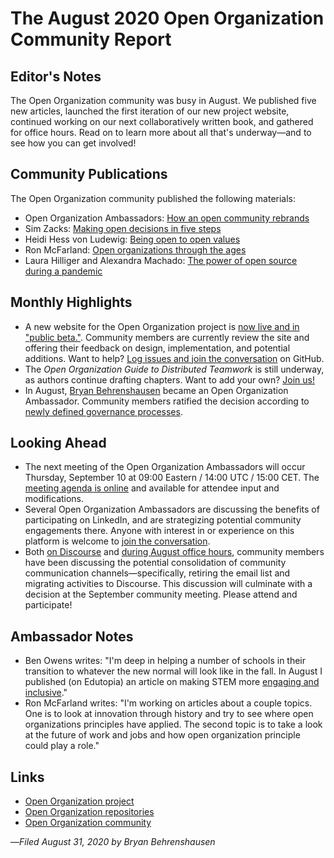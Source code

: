 # The August 2020 Open Organization Community Report

## Editor's Notes
The Open Organization community was busy in August. We published five new articles, launched the first iteration of our new project website, continued working on our next collaboratively written book, and gathered for office hours. Read on to learn more about all that's underway—and to see how you can get involved!

## Community Publications
The Open Organization community published the following materials:

- Open Organization Ambassadors: [How an open community rebrands](https://opensource.com/open-organization/20/8/open-community-rebrands)
- Sim Zacks: [Making open decisions in five steps](https://opensource.com/open-organization/20/8/making-open-decisions-five-steps)
- Heidi Hess von Ludewig: [Being open to open values](https://opensource.com/open-organization/20/8/being-open-to-open-values)
- Ron McFarland: [Open organizations through the ages](https://opensource.com/open-organization/20/8/global-history-collaboration)
- Laura Hilliger and Alexandra Machado: [The power of open source during a pandemic](https://opensource.com/open-organization/20/8/power-open-source-during-pandemic)

## Monthly Highlights
- A new website for the Open Organization project is [now live and in "public beta."](http://theopenorganization.org/). Community members are currently review the site and offering their feedback on design, implementation, and potential additions. Want to help? [Log issues and join the conversation](https://github.com/open-organization/open-organization.github.io) on GitHub.
- The *Open Organization Guide to Distributed Teamwork* is still underway, as authors continue drafting chapters. Want to add your own? [Join us!](https://github.com/open-organization/open-org-distributed-work-guide)
- In August, [Bryan Behrenshausen](https://github.com/orgs/open-organization/people/semioticrobotic) became an Open Organization Ambassador. Community members ratified the decision according to [newly defined governance processes](https://github.com/open-organization/governance/wiki/Community-Roles).

## Looking Ahead
- The next meeting of the Open Organization Ambassadors will occur Thursday, September 10 at 09:00 Eastern / 14:00 UTC / 15:00 CET. The [meeting agenda is online](https://www.theopenorganization.community/t/september-10-2020-meeting/149) and available for attendee input and modifications.
- Several Open Organization Ambassadors are discussing the benefits of participating on LinkedIn, and are strategizing potential community engagements there. Anyone with interest in or experience on this platform is welcome to [join the conversation](https://www.theopenorganization.community/t/linkedin-account-page/144/8).
- Both [on Discourse](https://www.theopenorganization.community/t/a-discourse-on-discourse/136) and [during August office hours](https://www.theopenorganization.community/t/august-24-2020-office-hours/150/2), community members have been discussing the potential consolidation of community communication channels—specifically, retiring the email list and migrating activities to Discourse. This discussion will culminate with a decision at the September community meeting. Please attend and participate!

## Ambassador Notes
- Ben Owens writes: "I'm deep in helping a number of schools in their transition to whatever the new normal will look like in the fall. In August I published (on Edutopia) an article on making STEM more [engaging and inclusive](https://www.edutopia.org/article/making-stem-more-engaging-and-inclusive)."
- Ron McFarland writes: "I'm working on articles about a couple topics. One is to look at innovation through history and try to see where open organizations principles have applied. The second topic is to take a look at the future of work and jobs and how open organization principle could play a role."

## Links
- [Open Organization project](http://theopenorganization.org/)
- [Open Organization repositories](http://github.com/open-organization)
- [Open Organization community](http://theopenorganization.community)

—*Filed August 31, 2020 by Bryan Behrenshausen*
